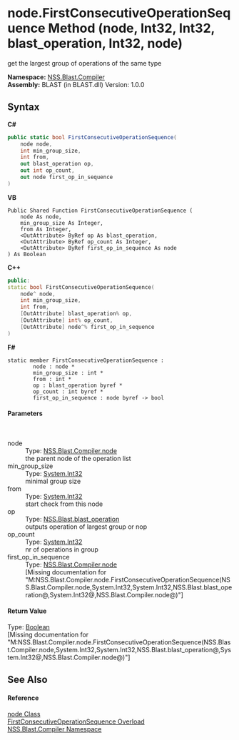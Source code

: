 # node.FirstConsecutiveOperationSequence Method (node, Int32, Int32, blast_operation, Int32, node)
 

get the largest group of operations of the same type

**Namespace:**&nbsp;<a href="26a25caa-f50b-92ad-f15c-dbb9db1493ae">NSS.Blast.Compiler</a><br />**Assembly:**&nbsp;BLAST (in BLAST.dll) Version: 1.0.0

## Syntax

**C#**<br />
``` C#
public static bool FirstConsecutiveOperationSequence(
	node node,
	int min_group_size,
	int from,
	out blast_operation op,
	out int op_count,
	out node first_op_in_sequence
)
```

**VB**<br />
``` VB
Public Shared Function FirstConsecutiveOperationSequence ( 
	node As node,
	min_group_size As Integer,
	from As Integer,
	<OutAttribute> ByRef op As blast_operation,
	<OutAttribute> ByRef op_count As Integer,
	<OutAttribute> ByRef first_op_in_sequence As node
) As Boolean
```

**C++**<br />
``` C++
public:
static bool FirstConsecutiveOperationSequence(
	node^ node, 
	int min_group_size, 
	int from, 
	[OutAttribute] blast_operation% op, 
	[OutAttribute] int% op_count, 
	[OutAttribute] node^% first_op_in_sequence
)
```

**F#**<br />
``` F#
static member FirstConsecutiveOperationSequence : 
        node : node * 
        min_group_size : int * 
        from : int * 
        op : blast_operation byref * 
        op_count : int byref * 
        first_op_in_sequence : node byref -> bool 

```


#### Parameters
&nbsp;<dl><dt>node</dt><dd>Type: <a href="7dc9b7e9-64ad-f224-ae1a-4e6639739f56">NSS.Blast.Compiler.node</a><br />the parent node of the operation list</dd><dt>min_group_size</dt><dd>Type: <a href="https://docs.microsoft.com/dotnet/api/system.int32" target="_blank" rel="noopener noreferrer">System.Int32</a><br />minimal group size</dd><dt>from</dt><dd>Type: <a href="https://docs.microsoft.com/dotnet/api/system.int32" target="_blank" rel="noopener noreferrer">System.Int32</a><br />start check from this node</dd><dt>op</dt><dd>Type: <a href="545d7548-930f-7c02-0adc-5220144448d3">NSS.Blast.blast_operation</a><br />outputs operation of largest group or nop</dd><dt>op_count</dt><dd>Type: <a href="https://docs.microsoft.com/dotnet/api/system.int32" target="_blank" rel="noopener noreferrer">System.Int32</a><br />nr of operations in group</dd><dt>first_op_in_sequence</dt><dd>Type: <a href="7dc9b7e9-64ad-f224-ae1a-4e6639739f56">NSS.Blast.Compiler.node</a><br />\[Missing <param name="first_op_in_sequence"/> documentation for "M:NSS.Blast.Compiler.node.FirstConsecutiveOperationSequence(NSS.Blast.Compiler.node,System.Int32,System.Int32,NSS.Blast.blast_operation@,System.Int32@,NSS.Blast.Compiler.node@)"\]</dd></dl>

#### Return Value
Type: <a href="https://docs.microsoft.com/dotnet/api/system.boolean" target="_blank" rel="noopener noreferrer">Boolean</a><br />\[Missing <returns> documentation for "M:NSS.Blast.Compiler.node.FirstConsecutiveOperationSequence(NSS.Blast.Compiler.node,System.Int32,System.Int32,NSS.Blast.blast_operation@,System.Int32@,NSS.Blast.Compiler.node@)"\]

## See Also


#### Reference
<a href="7dc9b7e9-64ad-f224-ae1a-4e6639739f56">node Class</a><br /><a href="85f2ffe4-2c53-20dd-bfa8-4737bfb4ddf1">FirstConsecutiveOperationSequence Overload</a><br /><a href="26a25caa-f50b-92ad-f15c-dbb9db1493ae">NSS.Blast.Compiler Namespace</a><br />